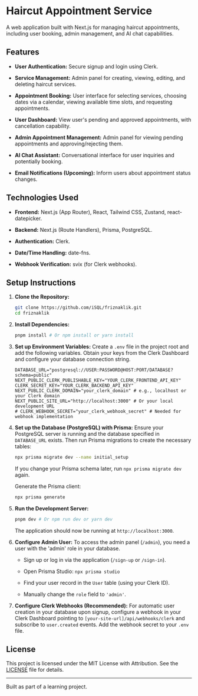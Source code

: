 # Haircut Appointment Service

A web application built with Next.js for managing haircut appointments, including user booking, admin management, and AI chat capabilities.

## Features

* **User Authentication:** Secure signup and login using Clerk.

* **Service Management:** Admin panel for creating, viewing, editing, and deleting haircut services.

* **Appointment Booking:** User interface for selecting services, choosing dates via a calendar, viewing available time slots, and requesting appointments.

* **User Dashboard:** View user's pending and approved appointments, with cancellation capability.

* **Admin Appointment Management:** Admin panel for viewing pending appointments and approving/rejecting them.

* **AI Chat Assistant:** Conversational interface for user inquiries and potentially booking.

* **Email Notifications (Upcoming):** Inform users about appointment status changes.

## Technologies Used

* **Frontend:** Next.js (App Router), React, Tailwind CSS, Zustand, react-datepicker.

* **Backend:** Next.js (Route Handlers), Prisma, PostgreSQL.

* **Authentication:** Clerk.

* **Date/Time Handling:** date-fns.

* **Webhook Verification:** svix (for Clerk webhooks).

## Setup Instructions

1.  **Clone the Repository:**

    ```bash
    git clone https://github.com/iSQL/friznaklik.git
    cd friznaklik

    ```

2.  **Install Dependencies:**

    ```bash
    pnpm install # Or npm install or yarn install

    ```

3.  **Set up Environment Variables:**
    Create a `.env` file in the project root and add the following variables. Obtain your keys from the Clerk Dashboard and configure your database connection string.

    ```
    DATABASE_URL="postgresql://USER:PASSWORD@HOST:PORT/DATABASE?schema=public"
    NEXT_PUBLIC_CLERK_PUBLISHABLE_KEY="YOUR_CLERK_FRONTEND_API_KEY"
    CLERK_SECRET_KEY="YOUR_CLERK_BACKEND_API_KEY"
    NEXT_PUBLIC_CLERK_DOMAIN="your_clerk_domain" # e.g., localhost or your Clerk domain
    NEXT_PUBLIC_SITE_URL="http://localhost:3000" # Or your local development URL
    # CLERK_WEBHOOK_SECRET="your_clerk_webhook_secret" # Needed for webhook implementation

    ```

4.  **Set up the Database (PostgreSQL) with Prisma:**
    Ensure your PostgreSQL server is running and the database specified in `DATABASE_URL` exists. Then run Prisma migrations to create the necessary tables:

    ```bash
    npx prisma migrate dev --name initial_setup

    ```

    If you change your Prisma schema later, run `npx prisma migrate dev` again.

    Generate the Prisma client:

    ```bash
    npx prisma generate

    ```

5.  **Run the Development Server:**

    ```bash
    pnpm dev # Or npm run dev or yarn dev

    ```

    The application should now be running at `http://localhost:3000`.

6.  **Configure Admin User:**
    To access the admin panel (`/admin`), you need a user with the 'admin' role in your database.

    * Sign up or log in via the application (`/sign-up` or `/sign-in`).

    * Open Prisma Studio: `npx prisma studio`

    * Find your user record in the `User` table (using your Clerk ID).

    * Manually change the `role` field to `'admin'`.

7.  **Configure Clerk Webhooks (Recommended):**
    For automatic user creation in your database upon signup, configure a webhook in your Clerk Dashboard pointing to `[your-site-url]/api/webhooks/clerk` and subscribe to `user.created` events. Add the webhook secret to your `.env` file.

## License

This project is licensed under the MIT License with Attribution. See the [LICENSE](LICENSE) file for details.

---

Built as part of a learning project.